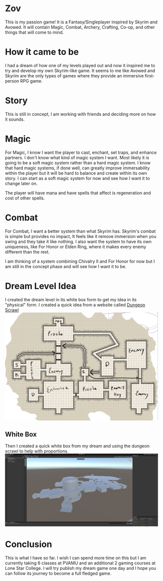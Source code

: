 # Zov
  This is my passion game! It is a Fantasy/Singleplayer inspired by Skyrim and Avowed. It will contain Magic, Combat, Archery, Crafting, Co-op, and other things that will come to mind.

# How it came to be
  I had a dream of how one of my levels played out and now it inspired me to try and develop my own Skyrim-like game.
  It seems to me like Avowed and Skyrim are the only types of games where they provide an immersive first-person RPG game.
# Story
  This is still in concept, I am working with friends and deciding more on how it sounds.

# Magic
  For Magic, I know I want the player to cast, enchant, set traps, and enhance partners. I don't know what kind of magic system I want. Most likely it is going to be a soft magic system rather than a hard magic system. I know that hard magic systems, if done well, can greatly improve immersability within the player but it will be hard to balance and create within its own story. I can start as a soft magic system for now and see how I want it to change later on.

  The player will have mana and have spells that affect is regeneration and cost of other spells.

# Combat
  For Combat, I want a better system than what Skyrim has. Skyrim's combat is simple but provides no impact, It feels like it remove immersion when you swing and they take it like nothing. I also want the system to have its own uniqueness, like For Honor or Elden Ring, where it makes every enemy different than the rest.

  I am thinking of a system combining Chivalry II and For Honor for now but I am still in the concept phase and will see how I want it to be.

# Dream Level Idea 
  I created the dream level in its white box form to get my idea in its "physical" form.
  I created a quick idea from a website called [Dungeon Scrawl](https://probabletrain.itch.io/dungeon-scrawl)
  ![dream-level](img/Dream_Level.jpg)

## White Box
  Then I created a quick white box from my dream and using the dungeon scrawl to help with proportions.
  ![dream-level](img/whitebox.png)

# Conclusion
This is what I have so far. I wish I can spend more time on this but I am currently taking 6 classes at PVAMU and an additional 2 gaming courses at Lone Star College. I will try publish my dream game one day and I hope you can follow its journey to become a full fledged game.
